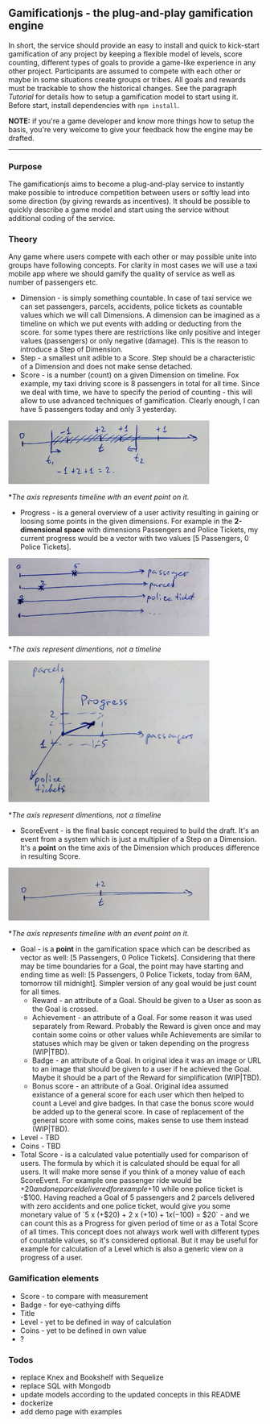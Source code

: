 ## Gamificationjs - the plug-and-play gamification engine

In short, the service should provide an easy to install and quick to kick-start gamification of any project by keeping a flexible model of levels, score counting, different types of goals to provide a game-like experience in any other project. Participants are assumed to compete with each other or maybe in some situations create groups or tribes. All goals and rewards must be trackable to show the historical changes. See the paragraph _Tutorial_ for details how to setup a gamification model to start using it. Before start, install dependencies with `npm install`.

**NOTE:** if you're a game developer and know more things how to setup the basis, you're very welcome to give your feedback how the engine may be drafted.

----

### Purpose

The gamificationjs aims to become a plug-and-play service to instantly make possible to introduce competition between users or softly lead into some direction (by giving rewards as incentives). It should be possible to quickly describe a game model and start using the service without additional coding of the service.

### Theory

Any game where users compete with each other or may possible unite into groups have following concepts. For clarity in most cases we will use a taxi mobile app where we should gamify the quality of service as well as number of passengers etc.

  - Dimension - is simply something countable. In case of taxi service we can set passengers, parcels, accidents, police tickets as countable values which we will call Dimensions. A dimension can be imagined as a timeline on which we put events with adding or deducting from the score. for some types there are restrictions like only positive and integer values (passengers) or only negative (damage). This is the reason to introduce a Step of Dimension.
  - Step - a smallest unit adible to a Score. Step should be a characteristic of a Dimension and does not make sense detached.
  - Score - is a number (count) on a given Dimension on timeline. Fox example, my taxi driving score is 8 passengers in total for all time. Since we deal with time, we have to specify the period of counting - this will allow to use advanced techniques of gamification. Clearly enough, I can have 5 passengers today and only 3 yesterday.

  ![Screenshot](docs/02.png)

  **The axis represents timeline with an event point on it.*

  - Progress - is a general overview of a user activity resulting in gaining or loosing some points in the given dimensions. For example in the **2-dimensional space** with dimensions Passengers and Police Tickets, my current progress would be a vector with two values [5 Passengers, 0 Police Tickets].

  ![Screenshot](docs/03.png)

  **The axis represent dimentions, not a timeline*

  ![Screenshot](docs/04.png)

  **The axis represent dimentions, not a timeline*

  - ScoreEvent - is the final basic concept required to build the draft. It's an event from a system which is just a multiplier of a Step on a Dimension. It's a **point** on the time axis of the Dimension which produces difference in resulting Score.

  ![Screenshot](docs/01.png)

  **The axis represents timeline with an event point on it.*

  - Goal - is a **point** in the gamification space which can be described as vector as well: [5 Passengers, 0 Police Tickets]. Considering that there may be time boundaries for a Goal, the point may have starting and ending time as well: [5 Passengers, 0 Police Tickets, today from 6AM, tomorrow till midnight]. Simpler version of any goal would be just count for all times.
    - Reward - an attribute of a Goal. Should be given to a User as soon as the Goal is crossed.
    - Achievement - an attribute of a Goal. For some reason it was used separately from Reward. Probably the Reward is given once and may contain some coins or other values while Achievements are similar to statuses which may be given or taken depending on the progress (WIP|TBD).
    - Badge - an attribute of a Goal. In original idea it was an image or URL to an image that should be given to a user if he achieved the Goal. Maybe it should be a part of the Reward for simplification (WIP|TBD).
    - Bonus score - an attribute of a Goal. Original idea assumed existance of a general score for each user which then helped to count a Level and give badges. In that case the bonus score would be added up to the general score. In case of replacement of the general score with some coins, makes sense to use them instead (WIP|TBD).
  - Level - TBD
  - Coins - TBD
  - Total Score - is a calculated value potentially used for comparison of users. The formula by which it is calculated should be equal for all users. It will make more sense if you think of a money value of each ScoreEvent. For example one passenger ride would be +$20 and one parcel delivered for example +$10 while one police ticket is -$100. Having reached a Goal of 5 passengers and 2 parcels delivered with zero accidents and one police ticket, would give you some monetary value of `5 x (+$20) + 2 x (+$10) + 1 x (-$100) = $20` - and we can count this as a Progress for given period of time or as a Total Score of all times. This concept does not always work well with different types of countable values, so it's considered optional. But it may be useful for example for calculation of a Level which is also a generic view on a progress of a user.

### Gamification elements

 - Score - to compare with measurement
 - Badge - for eye-cathying diffs
 - Title
 - Level - yet to be defined in way of calculation
 - Coins - yet to be defined in own value
 - ?

### Todos

 - replace Knex and Bookshelf with Sequelize
 - replace SQL with Mongodb
 - update models according to the updated concepts in this README
 - dockerize
 - add demo page with examples
